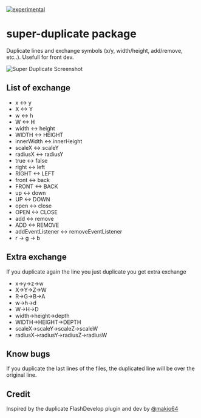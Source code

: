 [![experimental](http://badges.github.io/stability-badges/dist/experimental.svg)](http://github.com/badges/stability-badges)

# super-duplicate package

Duplicate lines and exchange symbols (x/y, width/height, add/remove, etc..). Usefull for front dev.

![Super Duplicate Screenshot](http://makiopolis.com/superDuplicate.gif)

## List of exchange

- x <-> y
- X <-> Y
- w <-> h
- W <-> H
- width <-> height
- WIDTH <-> HEIGHT
- innerWidth <-> innerHeight
- scaleX <-> scaleY
- radiusX <-> radiusY
- true <-> false
- right <-> left
- RIGHT <-> LEFT
- front <-> back
- FRONT <-> BACK
- up <-> down
- UP <-> DOWN
- open <-> close
- OPEN <-> CLOSE
- add <-> remove
- ADD <-> REMOVE
- addEventListener <-> removeEventListener
- r -> g -> b

## Extra exchange
If you duplicate again the line you just duplicate you get extra exchange

- x->y->z->w
- X->Y->Z->W
- R->G->B->A
- w->h->d
- W->H->D
- width->height->depth
- WIDTH->HEIGHT->DEPTH
- scaleX->scaleY->scaleZ->scaleW
- radiusX->radiusY->radiusZ->radiusW

## Know bugs

If you duplicate the last lines of the files, the duplicated line will be over the original line.

## Credit

Inspired by the duplicate FlashDevelop plugin and dev by [@makio64](https://twitter.com/makio64)
